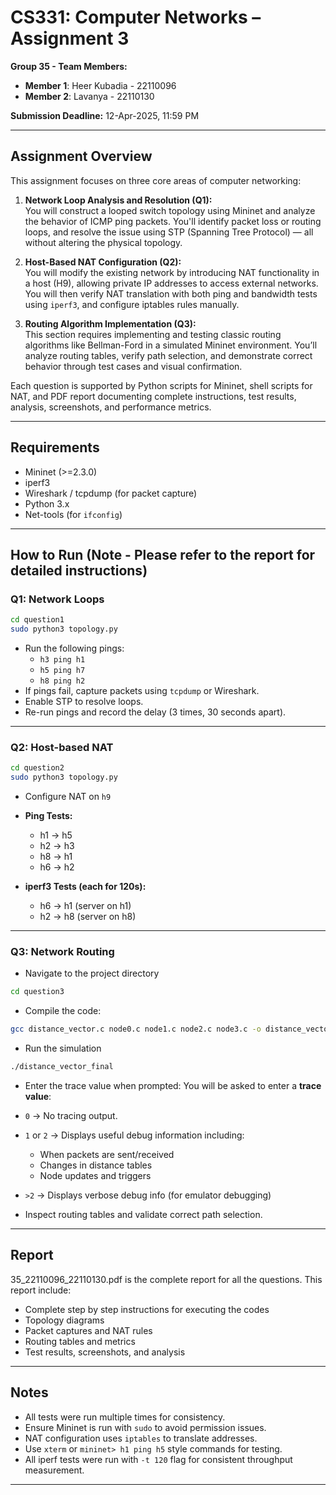 # CS331: Computer Networks – Assignment 3

**Group 35 - Team Members:**  
- **Member 1**: Heer Kubadia - 22110096  
- **Member 2**: Lavanya - 22110130  

**Submission Deadline:** 12-Apr-2025, 11:59 PM  

---

## Assignment Overview

This assignment focuses on three core areas of computer networking:

1. **Network Loop Analysis and Resolution (Q1):**  
   You will construct a looped switch topology using Mininet and analyze the behavior of ICMP ping packets. You'll identify packet loss or routing loops, and resolve the issue using STP (Spanning Tree Protocol) — all without altering the physical topology.

2. **Host-Based NAT Configuration (Q2):**  
   You will modify the existing network by introducing NAT functionality in a host (H9), allowing private IP addresses to access external networks. You will then verify NAT translation with both ping and bandwidth tests using `iperf3`, and configure iptables rules manually.

3. **Routing Algorithm Implementation (Q3):**  
   This section requires implementing and testing classic routing algorithms like Bellman-Ford in a simulated Mininet environment. You’ll analyze routing tables, verify path selection, and demonstrate correct behavior through test cases and visual confirmation.

Each question is supported by Python scripts for Mininet, shell scripts for NAT, and PDF report documenting complete instructions, test results, analysis, screenshots, and performance metrics.


---

## Requirements

- Mininet (>=2.3.0)  
- iperf3  
- Wireshark / tcpdump (for packet capture)  
- Python 3.x  
- Net-tools (for `ifconfig`)

---

##  How to Run (Note - Please refer to the report for detailed instructions)

### Q1: Network Loops

```bash
cd question1
sudo python3 topology.py
```

- Run the following pings:
  - `h3 ping h1`
  - `h5 ping h7`
  - `h8 ping h2`
- If pings fail, capture packets using `tcpdump` or Wireshark.
- Enable STP to resolve loops.
- Re-run pings and record the delay (3 times, 30 seconds apart).

---

### Q2: Host-based NAT

```bash
cd question2
sudo python3 topology.py
```

- Configure NAT on `h9`

- **Ping Tests:**
  - h1 → h5
  - h2 → h3
  - h8 → h1
  - h6 → h2

- **iperf3 Tests (each for 120s):**
  - h6 → h1 (server on h1)
  - h2 → h8 (server on h8)

---

### Q3: Network Routing

- Navigate to the project directory
```bash
cd question3
```

- Compile the code:
 ```bash
gcc distance_vector.c node0.c node1.c node2.c node3.c -o distance_vector_final
```
- Run the simulation
```bash
./distance_vector_final
```
- Enter the trace value when prompted:
You will be asked to enter a **trace value**:
- `0` → No tracing output.
- `1` or `2` → Displays useful debug information including:
  - When packets are sent/received
  - Changes in distance tables
  - Node updates and triggers
- `>2` → Displays verbose debug info (for emulator debugging)


- Inspect routing tables and validate correct path selection.

---

## Report

35_22110096_22110130.pdf is the complete report for all the questions.
This report include:
- Complete step by step instructions for executing the codes
- Topology diagrams
- Packet captures and NAT rules
- Routing tables and metrics
- Test results, screenshots, and analysis

---

## Notes

- All tests were run multiple times for consistency.
- Ensure Mininet is run with `sudo` to avoid permission issues.
- NAT configuration uses `iptables` to translate addresses.
- Use `xterm` or `mininet> h1 ping h5` style commands for testing.
- All iperf tests were run with `-t 120` flag for consistent throughput measurement.

---
